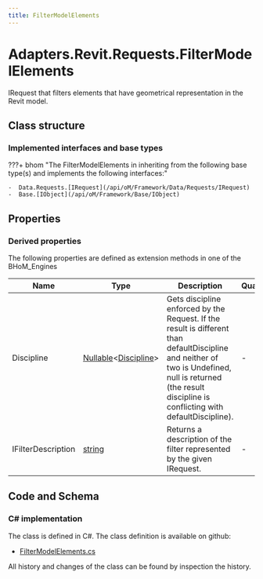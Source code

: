 ```yaml
---
title: FilterModelElements
---
```


# Adapters.Revit.Requests.FilterModelElements

IRequest that filters elements that have geometrical representation in the Revit model.

## Class structure

### Implemented interfaces and base types

???+ bhom "The FilterModelElements in inheriting from the following base type(s) and implements the following interfaces:"

    -  Data.Requests.[IRequest](/api/oM/Framework/Data/Requests/IRequest)
    -  Base.[IObject](/api/oM/Framework/Base/IObject)


## Properties

### Derived properties

The following properties are defined as extension methods in one of the BHoM_Engines

| Name             | Type             | Description      | Quantity         | Engine           |
|------------------|------------------|------------------|------------------|------------------|
| Discipline | [Nullable](https://learn.microsoft.com/en-us/dotnet/api/System.Nullable-1?view=netstandard-2.0)&lt;[Discipline](/api/oM/Adapter/Adapters/Revit/Enums/Discipline)&gt; | Gets discipline enforced by the Request. If the result is different than defaultDiscipline and neither of two is Undefined, null is returned (the result discipline is conflicting with defaultDiscipline). | - | Revit_Engine |
| IFilterDescription | [string](https://learn.microsoft.com/en-us/dotnet/api/System.String?view=netstandard-2.0) | Returns a description of the filter represented by the given IRequest. | - | Revit_Engine |


## Code and Schema

### C# implementation

The class is defined in C#. The class definition is available on github:

- [FilterModelElements.cs](https://github.com/BHoM/Revit_Toolkit/blob/develop/Revit_oM/Requests/FilterModelElements.cs)

All history and changes of the class can be found by inspection the history.
